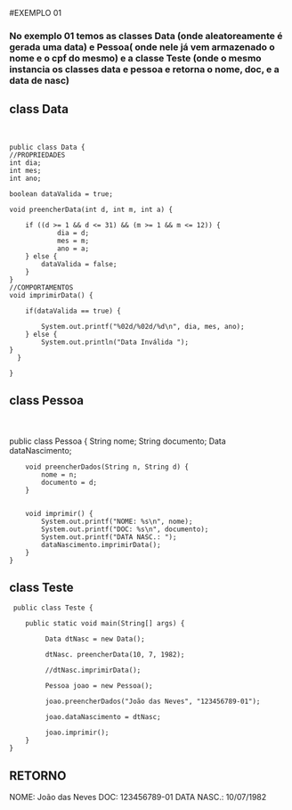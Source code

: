 #EXEMPLO 01

### No exemplo 01 temos as classes Data (onde aleatoreamente  é gerada uma data) e Pessoa( onde nele já vem armazenado o nome e o cpf do mesmo) e a classe Teste (onde o mesmo instancia os classes data e pessoa e retorna  o nome, doc, e a data de nasc)  



## class Data 

​	

	public class Data {
	//PROPRIEDADES
	int dia;
	int mes;
	int ano;
	
	boolean dataValida = true;
	
	void preencherData(int d, int m, int a) {
		
		if ((d >= 1 && d <= 31) && (m >= 1 && m <= 12)) {
				dia = d;
				mes = m;
				ano = a;
		} else {
			dataValida = false;
		}
	}
	//COMPORTAMENTOS
	void imprimirData() {
		
		if(dataValida == true) {
		
			System.out.printf("%02d/%02d/%d\n", dia, mes, ano);
		} else {
			System.out.println("Data Inválida ");
	}
	  }
	
	}




## class Pessoa

​	
​	
	public class Pessoa {
		String nome;
		String documento;
		Data dataNascimento;
		
		void preencherDados(String n, String d) {
			nome = n;
			documento = d;
		}


		void imprimir() {
			System.out.printf("NOME: %s\n", nome);
			System.out.printf("DOC: %s\n", documento);
			System.out.printf("DATA NASC.: ");
			dataNascimento.imprimirData();
		}
	}
## class Teste

	 public class Teste {

		public static void main(String[] args) {

			 Data dtNasc = new Data();

			 dtNasc. preencherData(10, 7, 1982);

			 //dtNasc.imprimirData();

			 Pessoa joao = new Pessoa();

			 joao.preencherDados("João das Neves", "123456789-01");

			 joao.dataNascimento = dtNasc;

			 joao.imprimir();
		}
	}


## RETORNO

NOME: João das Neves
DOC: 123456789-01
DATA NASC.: 10/07/1982
